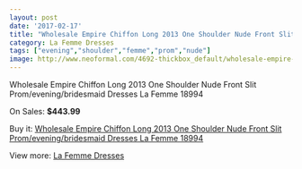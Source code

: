 ```yaml
---
layout: post
date: '2017-02-17'
title: "Wholesale Empire Chiffon Long 2013 One Shoulder Nude Front Slit Prom/evening/bridesmaid Dresses La Femme 18994"
category: La Femme Dresses
tags: ["evening","shoulder","femme","prom","nude"]
image: http://www.neoformal.com/4692-thickbox_default/wholesale-empire-chiffon-long-2013-one-shoulder-nude-front-slit-prom-evening-bridesmaid-dresses-la-femme-18994.jpg
---
```

Wholesale Empire Chiffon Long 2013 One Shoulder Nude Front Slit Prom/evening/bridesmaid Dresses La Femme 18994

On Sales: **$443.99**
<a href="https://www.neoformal.com/en/la-femme-dresses/1746-wholesale-empire-chiffon-long-2013-one-shoulder-nude-front-slit-prom-evening-bridesmaid-dresses-la-femme-18994.html"><amp-img layout="responsive" width="600" height="600" src="//www.neoformal.com/4692-thickbox_default/wholesale-empire-chiffon-long-2013-one-shoulder-nude-front-slit-prom-evening-bridesmaid-dresses-la-femme-18994.jpg" alt="Wholesale Empire Chiffon Long 2013 One Shoulder Nude Front Slit Prom/evening/bridesmaid Dresses La Femme 18994 0" /></a>
<a href="https://www.neoformal.com/en/la-femme-dresses/1746-wholesale-empire-chiffon-long-2013-one-shoulder-nude-front-slit-prom-evening-bridesmaid-dresses-la-femme-18994.html"><amp-img layout="responsive" width="600" height="600" src="//www.neoformal.com/4693-thickbox_default/wholesale-empire-chiffon-long-2013-one-shoulder-nude-front-slit-prom-evening-bridesmaid-dresses-la-femme-18994.jpg" alt="Wholesale Empire Chiffon Long 2013 One Shoulder Nude Front Slit Prom/evening/bridesmaid Dresses La Femme 18994 1" /></a>

Buy it: [Wholesale Empire Chiffon Long 2013 One Shoulder Nude Front Slit Prom/evening/bridesmaid Dresses La Femme 18994](https://www.neoformal.com/en/la-femme-dresses/1746-wholesale-empire-chiffon-long-2013-one-shoulder-nude-front-slit-prom-evening-bridesmaid-dresses-la-femme-18994.html "Wholesale Empire Chiffon Long 2013 One Shoulder Nude Front Slit Prom/evening/bridesmaid Dresses La Femme 18994")

View more: [La Femme Dresses](https://www.neoformal.com/en/16-la-femme-dresses "La Femme Dresses")
